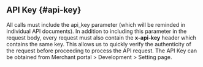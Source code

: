 ## API Key {#api-key}

All calls must include the api_key parameter (which will be reminded in individual API documents). In addition to including this parameter in the request body, every request must also contain the **x-api-key** header which contains the same key. This allows us to quickly verify the authenticity of the request before proceeding to process the API request. The API Key can be obtained from Merchant portal &gt; Development &gt; Setting page.